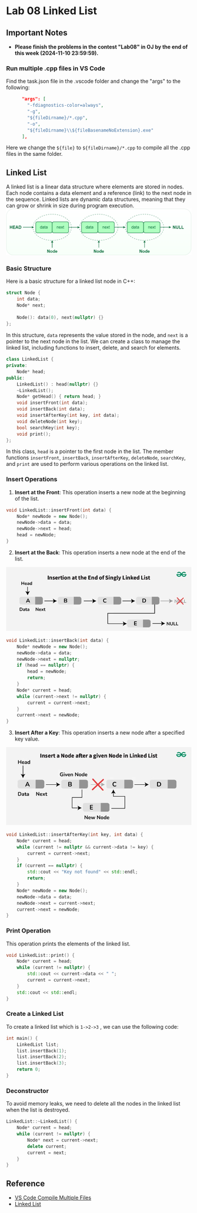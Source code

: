 # Lab 08 Linked List

## Important Notes
- **Please finish the problems in the contest "Lab08" in OJ by the end of this week (2024-11-10 23:59:59).**

###  Run multiple .cpp files in VS Code
Find the task.json file in the .vscode folder and change the "args" to the following:
```json
      "args": [
        "-fdiagnostics-color=always",
        "-g",
        "${fileDirname}/*.cpp",
        "-o",
        "${fileDirname}\\${fileBasenameNoExtension}.exe"
      ],
```
Here we change the `${file}` to `${fileDirname}/*.cpp` to compile all the .cpp files in the same folder.

## Linked List
A linked list is a linear data structure where elements are stored in nodes. Each node contains a data element and a reference (link) to the next node in the sequence. Linked lists are dynamic data structures, meaning that they can grow or shrink in size during program execution.
![linked-list](./picture/linked-list.png)

### Basic Structure
Here is a basic structure for a linked list node in C++:
```cpp
struct Node {
    int data;
    Node* next;

    Node(): data(0), next(nullptr) {}
};
```
In this structure, `data` represents the value stored in the node, and `next` is a pointer to the next node in the list.
We can create a class to manage the linked list, including functions to insert, delete, and search for elements.
```cpp
class LinkedList {
private:
    Node* head;
public:
    LinkedList() : head(nullptr) {}
    ~LinkedList();
    Node* getHead() { return head; }
    void insertFront(int data);
    void insertBack(int data);
    void insertAfterKey(int key, int data);
    void deleteNode(int key);
    bool searchKey(int key);
    void print();
};
```
In this class, `head` is a pointer to the first node in the list. The member functions `insertFront`, `insertBack`, `insertAfterKey`, `deleteNode`, `searchKey`, and `print` are used to perform various operations on the linked list.

### Insert Operations
1. **Insert at the Front**: This operation inserts a new node at the beginning of the list.
```cpp
void LinkedList::insertFront(int data) {
    Node* newNode = new Node();
    newNode->data = data;
    newNode->next = head;
    head = newNode;
}
```

2. **Insert at the Back**: This operation inserts a new node at the end of the list.

![insert-back](./picture/insert-back.png)
```cpp
void LinkedList::insertBack(int data) {
    Node* newNode = new Node();
    newNode->data = data;
    newNode->next = nullptr;
    if (head == nullptr) {
        head = newNode;
        return;
    }
    Node* current = head;
    while (current->next != nullptr) {
        current = current->next;
    }
    current->next = newNode;
}
```

3. **Insert After a Key**: This operation inserts a new node after a specified key value.  

![insert-after](./picture/insert-after.png)
```cpp
void LinkedList::insertAfterKey(int key, int data) {
    Node* current = head;
    while (current != nullptr && current->data != key) {
        current = current->next;
    }
    if (current == nullptr) {
        std::cout << "Key not found" << std::endl;
        return;
    }
    Node* newNode = new Node();
    newNode->data = data;
    newNode->next = current->next;
    current->next = newNode;
}
```

### Print Operation
This operation prints the elements of the linked list.
```cpp
void LinkedList::print() {
    Node* current = head;
    while (current != nullptr) {
        std::cout << current->data << " ";
        current = current->next;
    }
    std::cout << std::endl;
}
```

### Create a Linked List
To create a linked list which is `1->2->3` , we can use the following code:
```cpp
int main() {
    LinkedList list;
    list.insertBack(1);
    list.insertBack(2);
    list.insertBack(3);
    return 0;
}
```
### Deconstructor
To avoid memory leaks, we need to delete all the nodes in the linked list when the list is destroyed.
```cpp
LinkedList::~LinkedList() {
    Node* current = head;
    while (current != nullptr) {
        Node* next = current->next;
        delete current;
        current = next;
    }
}
```


## Reference
* [VS Code Compile Multiple Files](https://blog.csdn.net/RayJinStudio/article/details/114643211)
* [Linked List](https://www.geeksforgeeks.org/introduction-to-singly-linked-list/)
